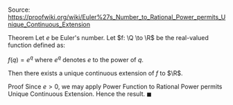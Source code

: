 # 

Source: https://proofwiki.org/wiki/Euler%27s_Number_to_Rational_Power_permits_Unique_Continuous_Extension

Theorem
Let $e$ be Euler's number.
Let $f: \Q \to \R$ be the real-valued function defined as:

$f \left({q}\right) = e^q$
where $e^q$ denotes  $e$ to the power of $q$.

Then there exists a unique continuous extension of $f$ to $\R$.


Proof
Since $e > 0$, we may apply Power Function to Rational Power permits Unique Continuous Extension.
Hence the result.
$\blacksquare$





